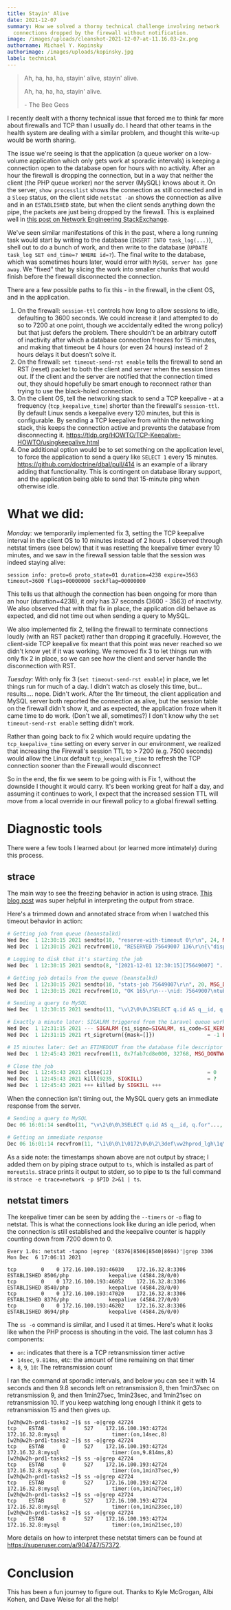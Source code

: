 ```yaml
---
title: Stayin' Alive
date: 2021-12-07
summary: How we solved a thorny technical challenge involving network
  connections dropped by the firewall without notification.
image: /images/uploads/cleanshot-2021-12-07-at-11.16.03-2x.png
authorname: Michael Y. Kopinsky
authorimage: /images/uploads/kopinsky.jpg
label: technical
---
```

<blockquote>
<p>Ah, ha, ha, ha, stayin' alive, stayin' alive.</p>
<p>Ah, ha, ha, ha, stayin' alive.</p>
<p> - The Bee Gees</p>
</blockquote>
<p></p>

I recently dealt with a thorny technical issue that forced me to think far more about firewalls and TCP than I usually do. I heard that other teams in the health system are dealing with a similar problem, and thought this write-up would be worth sharing.

The issue we're seeing is that the application (a queue worker on a low-volume application which only gets work at sporadic intervals) is keeping a connection open to the database open for hours with no activity. After an hour the firewall is dropping the connection, but in a way that neither the client (the PHP queue worker) nor the server (MySQL) knows about it. On the server, `show processlist` shows the connection as still connected and in a `Sleep` status, on the client side `netstat -an` shows the connection as alive and in an `ESTABLISHED` state, but when the client sends anything down the pipe, the packets are just being dropped by the firewall. This is explained well in [this post on Network Engineering StackExchange](https://networkengineering.stackexchange.com/questions/46025/how-would-a-firewall-kill-a-tcp-connection-without-rst-or-fin).

We've seen similar manifestations of this in the past, where a long running task would start by writing to the database (`INSERT INTO task_log(...)`), shell out to do a bunch of work, and then write to the database (`UPDATE task_log SET end_time=? WHERE id=?`). The final write to the database, which was sometimes hours later, would error with `MySQL server has gone away`. We "fixed" that by slicing the work into smaller chunks that would finish before the firewall disconnected the connection.

There are a few possible paths to fix this - in the firewall, in the client  OS, and in the application.

1. On the firewall: `session-ttl` controls how long to allow sessions to idle, defaulting to 3600 seconds. We could increase it (and attempted to do so to 7200 at one point, though we accidentally edited the wrong policy) but that just defers the problem. There shouldn't be an arbitrary cutoff of inactivity after which a database connection freezes for 15 minutes, and making that timeout be 4 hours (or even 24 hours) instead of 2 hours delays it but doesn't solve it.
2. On the firewall: `set timeout-send-rst enable` tells the firewall to send an RST (reset) packet to both the client and server when the session times out. If the client and the server are notified that the connection timed out, they should hopefully be smart enough to reconnect rather than trying to use the black-holed connection.
3. On the client OS, tell the networking stack to send a TCP keepalive - at a frequency (`tcp_keepalive_time`) shorter than the firewall's `session-ttl`. By default Linux sends a keepalive every 120 minutes, but this is configurable. By sending a TCP keepalive from within the networking stack, this keeps the connection active and prevents the database from disconnecting it. https://tldp.org/HOWTO/TCP-Keepalive-HOWTO/usingkeepalive.html
4. One additional option would be to set something on the application level, to force the application to send a query like `SELECT 1` every 15 minutes. https://github.com/doctrine/dbal/pull/414 is an example of a library adding that functionality. This is contingent on database library support, and the application being able to send that 15-minute ping when otherwise idle.


# What we did:
*Monday:* we temporarily implemented fix 3, setting the TCP keepalive interval in the client OS to 10 minutes instead of 2 hours. I observed through netstat timers (see below) that it was resetting the keepalive timer every 10 minutes, and we saw in the firewall session table that the session was indeed staying alive:

```
session info: proto=6 proto_state=01 duration=4238 expire=3563 timeout=3600 flags=00000000 sockflag=00000000
```

This tells us that although the connection has been ongoing for more than an hour (duration=4238), it only has 37 seconds (3600 - 3563) of inactivity. We also observed that with that fix in place, the application did behave as expected, and did not time out when sending a query to MySQL.

We also implemented fix 2, telling the firewall to terminate connections loudly (with an RST packet) rather than dropping it gracefully. However, the client-side TCP keepalive fix meant that this point was never reached so we didn't know yet if it was working. We removed fix 3 to let things run with only fix 2 in place, so we can see how the client and server handle the disconnection with RST.

*Tuesday:* With only fix 3 (`set timeout-send-rst enable`) in place, we let things run for much of a day. I didn't watch as closely this time, but... results.... nope. Didn't work. After the 1hr timeout, the client application and MySQL server both reported the connection as alive, but the session table on the firewall didn't show it, and as expected, the application froze when it came time to do work. (Don't we all, sometimes?) I don't know why the `set timeout-send-rst enable` setting didn't work.

Rather than going back to fix 2 which would require updating the `tcp_keepalive_time` setting on every server in our environment, we realized that increasing the Firewall's session TTL to > 7200 (e.g. 7500 seconds) would allow the Linux default `tcp_keepalive_time` to refresh the TCP connection sooner than the Firewall would disconnect

So in the end, the fix we seem to be going with is Fix 1, without the downside I thought it would carry. It's been working great for half a day, and assuming it continues to work, I expect that the increased session TTL will move from a local override in our firewall policy to a global firewall setting.

# Diagnostic tools

There were a few tools I learned about (or learned more intimately) during this process.

## strace

The main way to see the freezing behavior in action is using strace. [This blog post](https://shubhamjain.co/2015/09/10/debugging-stuck-php-fpm-process-with-strace/) was super helpful in interpreting the output from strace.

Here's a trimmed down and annotated strace from when I watched this timeout behavior in action:

```php
# Getting job from queue (beanstalkd)
Wed Dec  1 12:30:15 2021 sendto(10, "reserve-with-timeout 0\r\n", 24, MSG_DONTWAIT, NULL, 0) = 24
Wed Dec  1 12:30:15 2021 recvfrom(10, "RESERVED 75649007 136\r\n{\"display"..., 8192, MSG_DONTWAIT, NULL, NULL) = 161

# Logging to disk that it's starting the job
Wed Dec  1 12:30:15 2021 sendto(8, "[2021-12-01 12:30:15][75649007] "..., 58, MSG_DONTWAIT, NULL, 0) = 58

# Getting job details from the queue (beanstalkd)
Wed Dec  1 12:30:15 2021 sendto(10, "stats-job 75649007\r\n", 20, MSG_DONTWAIT, NULL, 0) = 20
Wed Dec  1 12:30:15 2021 recvfrom(10, "OK 165\r\n---\nid: 75649007\ntube: l"..., 8192, MSG_DONTWAIT, NULL, NULL) = 175

# Sending a query to MySQL
Wed Dec  1 12:30:15 2021 sendto(11, "\v\2\0\0\3SELECT q.id AS q__id, q.for"..., 527, MSG_DONTWAIT, NULL, 0) = 527

# Exactly a minute later: SIGALRM triggered from the Laravel queue worker runner. This is the job trying to timing out, but failing because it's still stuck with a pending network request
Wed Dec  1 12:31:15 2021 --- SIGALRM {si_signo=SIGALRM, si_code=SI_KERNEL} ---
Wed Dec  1 12:31:15 2021 rt_sigreturn({mask=[]})                 = -1 EINTR (Interrupted system call)

# 15 minutes later: Get an ETIMEDOUT from the database file descriptor
Wed Dec  1 12:45:43 2021 recvfrom(11, 0x7fab7cd8e000, 32768, MSG_DONTWAIT, NULL, NULL) = -1 ETIMEDOUT (Connection timed out)

# Close the job
Wed Dec  1 12:45:43 2021 close(12)                               = 0
Wed Dec  1 12:45:43 2021 kill(9235, SIGKILL)                     = ?
Wed Dec  1 12:45:43 2021 +++ killed by SIGKILL +++
```

When the connection isn't timing out, the MySQL query gets an immediate response from the server.

```php
# Sending a query to MySQL
Dec 06 16:01:14 sendto(11, "\v\2\0\0\3SELECT q.id AS q__id, q.for"..., 527, MSG_DONTWAIT, NULL, 0) = 527

# Getting an immediate response
Dec 06 16:01:14 recvfrom(11, "\1\0\0\1\0172\0\0\2\3def\vw2hprod_lgh\1q\tqueu"..., 32768, MSG_DONTWAIT, NULL, NULL) = 1189
```

As a side note: the timestamps shown above are not output by strace; I added them on by piping strace output to `ts`, which is installed as part of `moreutils`. strace prints it output to stderr, so to pipe to ts the full command is `strace -e trace=network -p $PID 2>&1 | ts`.

## netstat timers

The keepalive timer can be seen by adding the `--timers` or `-o` flag to netstat. This is what the connections look like during an idle period, when the connection is still established and the keepalive counter is happily counting down from 7200 down to 0.

```
Every 1.0s: netstat -tapno |egrep '(8376|8506|8540|8694)'|grep 3306                              Mon Dec  6 17:06:11 2021

tcp        0    0 172.16.100.193:46030    172.16.32.8:3306        ESTABLISHED 8506/php             keepalive (4584.28/0/0)
tcp        0    0 172.16.100.193:46052    172.16.32.8:3306        ESTABLISHED 8540/php             keepalive (4584.28/0/0)
tcp        0    0 172.16.100.193:47020    172.16.32.8:3306        ESTABLISHED 8376/php             keepalive (4584.27/0/0)
tcp        0    0 172.16.100.193:46202    172.16.32.8:3306        ESTABLISHED 8694/php             keepalive (4584.26/0/0)
```

The `ss -o` command is similar, and I used it at times. Here's what it looks like when the PHP process is shouting in the void. The last column has 3 components:

* `on`: indicates that there is a TCP retransmission timer active
* `14sec`, `9.814ms`, etc: the amount of time remaining on that timer
* `8`, `9`, `10`: The retransmission count

I ran the command at sporadic intervals, and below you can see it with 14 seconds and then 9.8 seconds left on retransmission 8, then 1min37sec on retransmission 9, and then 1min27sec, 1min23sec, and 1min21sec on retransmission 10. If you keep watching long enough I think it gets to retransmission 15 and then gives up.

```
[w2h@w2h-prd1-tasks2 ~]$ ss -o|grep 42724
tcp    ESTAB      0      527    172.16.100.193:42724                172.16.32.8:mysql                 timer:(on,14sec,8)
[w2h@w2h-prd1-tasks2 ~]$ ss -o|grep 42724
tcp    ESTAB      0      527    172.16.100.193:42724                172.16.32.8:mysql                 timer:(on,9.814ms,8)
[w2h@w2h-prd1-tasks2 ~]$ ss -o|grep 42724
tcp    ESTAB      0      527    172.16.100.193:42724                172.16.32.8:mysql                 timer:(on,1min37sec,9)
[w2h@w2h-prd1-tasks2 ~]$ ss -o|grep 42724
tcp    ESTAB      0      527    172.16.100.193:42724                172.16.32.8:mysql                 timer:(on,1min27sec,10)
[w2h@w2h-prd1-tasks2 ~]$ ss -o|grep 42724
tcp    ESTAB      0      527    172.16.100.193:42724                172.16.32.8:mysql                 timer:(on,1min23sec,10)
[w2h@w2h-prd1-tasks2 ~]$ ss -o|grep 42724
tcp    ESTAB      0      527    172.16.100.193:42724                172.16.32.8:mysql                 timer:(on,1min21sec,10)
```

More details on how to interpret these netstat timers can be found at https://superuser.com/a/904747/57372.

# Conclusion

This has been a fun journey to figure out. Thanks to Kyle McGrogan, Albi Kohen, and Dave Weise for all the help!

